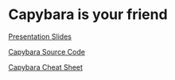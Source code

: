 # Capybara is your friend

[Presentation Slides](https://docs.google.com/presentation/d/1e_50ofYZ6G_LyeTjOOQogqkc_LPGuBOtZ2rTH1lZIrE/edit?usp=sharing)

[Capybara Source Code](https://github.com/teamcapybara/capybara)

[Capybara Cheat Sheet](https://gist.github.com/zhengjia/428105)